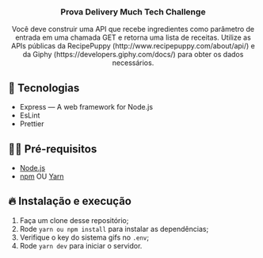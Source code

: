 <h3 align="center">
  Prova Delivery Much Tech Challenge
</h3>

<p align="center">Você deve construir uma API que recebe ingredientes como parâmetro de entrada em uma chamada GET e retorna uma lista de receitas. Utilize as APIs públicas da RecipePuppy (http://www.recipepuppy.com/about/api/) e da Giphy (https://developers.giphy.com/docs/) para obter os dados necessários.</p>

## 🚀 Tecnologias

- Express — A web framework for Node.js
- EsLint
- Prettier


## ✋🏻 Pré-requisitos

- [Node.js](https://nodejs.org/en/)
- [npm](https://www.npmjs.com/) OU [Yarn](https://yarnpkg.com/pt-BR/docs/install)


## 🔥 Instalação e execução

1. Faça um clone desse repositório;
2. Rode `yarn ou npm install` para instalar as dependências;
3. Verifique o key do sistema gifs no `.env`;
4. Rode `yarn dev` para iniciar o servidor.





